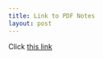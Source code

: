 ```yaml
---
title: Link to PDF Notes
layout: post
---
```


Click [this link]({{site.url}}/assets/pdf/GeneralNotes.pdf)
